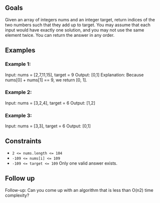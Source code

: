 ## Goals
Given an array of integers nums and an integer target, return indices of the two numbers such that they add up to target. You may assume that each input would have exactly one solution, and you may not use the same element twice. You can return the answer in any order.

## Examples

### Example 1:
Input: nums = [2,7,11,15], target = 9
Output: [0,1]
Explanation: Because nums[0] + nums[1] == 9, we return [0, 1].

### Example 2:
Input: nums = [3,2,4], target = 6
Output: [1,2]

### Example 3:
Input: nums = [3,3], target = 6
Output: [0,1]

## Constraints
- ``2 <= nums.length <= 104``
- ``-109 <= nums[i] <= 109``
- ``-109 <= target <= 109``
Only one valid answer exists.

## Follow up
Follow-up: Can you come up with an algorithm that is less than O(n2) time complexity?
